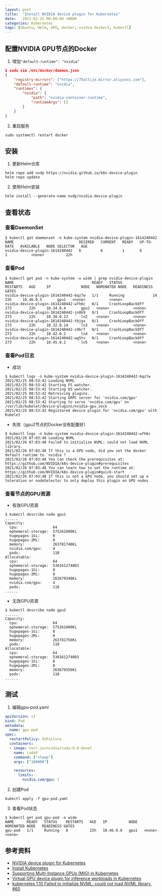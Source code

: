 ```yaml
---
layout: post
title:  "Install NVIDIA device plugin for Kubernetes"
date:   2021-02-25 00:00:00 +0800
categories: Kubernetes
tags: [Ubuntu, Helm, GPU, docker, nvidia-docker2, kubectl]
---
```


## 配置NVIDIA GPU节点的Docker
1. 增加```"default-runtime": "nvidia"```
```json
$ sudo vim /etc/docker/daemon.json
{
    "registry-mirrors": ["https://75oltije.mirror.aliyuncs.com"],
    "default-runtime": "nvidia",
    "runtimes": {
        "nvidia": {
            "path": "nvidia-container-runtime",
            "runtimeArgs": []
        }
    }
}
```

2. 重启服务
```shell
sudo systemctl restart docker
```

## 安装
1. 更新Helm仓库
```shell
helm repo add nvdp https://nvidia.github.io/k8s-device-plugin
helm repo update
```

2. 使用Helm安装
```shell
helm install --generate-name nvdp/nvidia-device-plugin
```

## 查看状态
### 查看DaemonSet
```shell
$ kubectl get daemonset -n kube-system nvidia-device-plugin-1614240442 
NAME                              DESIRED   CURRENT   READY   UP-TO-DATE   AVAILABLE   NODE SELECTOR   AGE
nvidia-device-plugin-1614240442   6         6         1       6            1           <none>          22h
```

### 查看Pod
```shell
$ kubectl get pod -n kube-system -o wide | grep nvidia-device-plugin
NAME                                    READY   STATUS              RESTARTS   AGE     IP              NODE   NOMINATED NODE   READINESS GATES
nvidia-device-plugin-1614240442-6qz7w   1/1     Running             14         22h     10.46.0.5       gpu1   <none>           <none>
nvidia-device-plugin-1614240442-wfh6c   0/1     CrashLoopBackOff    273        22h     10.34.0.4       gpu2   <none>           <none>
nvidia-device-plugin-1614240442-jn8k9   0/1     CrashLoopBackOff    273        22h     10.38.0.13      ln2    <none>           <none>
nvidia-device-plugin-1614240442-tbjqx   0/1     CrashLoopBackOff    273        22h     10.32.0.14      ln3    <none>           <none>
nvidia-device-plugin-1614240442-s9brf   0/1     CrashLoopBackOff    273        22h     10.42.0.2       ln4    <none>           <none>
nvidia-device-plugin-1614240442-wg5tv   0/1     CrashLoopBackOff    273        22h     10.45.0.2       ln5    <none>           <none>
```

### 查看Pod日志
* 成功
```shell
$ kubectl logs -n kube-system nvidia-device-plugin-1614240442-6qz7w 
2021/02/25 08:53:42 Loading NVML
2021/02/25 08:53:42 Starting FS watcher.
2021/02/25 08:53:42 Starting OS watcher.
2021/02/25 08:53:42 Retreiving plugins.
2021/02/25 08:53:42 Starting GRPC server for 'nvidia.com/gpu'
2021/02/25 08:53:42 Starting to serve 'nvidia.com/gpu' on /var/lib/kubelet/device-plugins/nvidia-gpu.sock
2021/02/25 08:53:42 Registered device plugin for 'nvidia.com/gpu' with Kubelet
```

* 失败（gpu2节点的Docker没有配置好）
```shell
$ kubectl logs -n kube-system nvidia-device-plugin-1614240442-wfh6c 
2021/02/26 07:03:48 Loading NVML
2021/02/26 07:03:48 Failed to initialize NVML: could not load NVML library.
2021/02/26 07:03:48 If this is a GPU node, did you set the docker default runtime to `nvidia`?
2021/02/26 07:03:48 You can check the prerequisites at: https://github.com/NVIDIA/k8s-device-plugin#prerequisites
2021/02/26 07:03:48 You can learn how to set the runtime at: https://github.com/NVIDIA/k8s-device-plugin#quick-start
2021/02/26 07:03:48 If this is not a GPU node, you should set up a toleration or nodeSelector to only deploy this plugin on GPU nodes
```

### 查看节点的GPU资源
* 有效GPU资源
```shell
$ kubectl describe node gpu1
......
Capacity:
  cpu:                64
  ephemeral-storage:  575261800Ki
  hugepages-1Gi:      0
  hugepages-2Mi:      0
  memory:             263781748Ki
  nvidia.com/gpu:     4
  pods:               110
Allocatable:
  cpu:                64
  ephemeral-storage:  530161274003
  hugepages-1Gi:      0
  hugepages-2Mi:      0
  memory:             263679348Ki
  nvidia.com/gpu:     4
  pods:               110
......
```

* 无效GPU资源
```shell
$ kubectl describe node gpu2
......
Capacity:
  cpu:                64
  ephemeral-storage:  575261800Ki
  hugepages-1Gi:      0
  hugepages-2Mi:      0
  memory:             263781756Ki
  pods:               110
Allocatable:
  cpu:                64
  ephemeral-storage:  530161274003
  hugepages-1Gi:      0
  hugepages-2Mi:      0
  memory:             263679356Ki
  pods:               110
......
```

## 测试
1. 编辑gpu-pod.yaml
```yaml
apiVersion: v1
kind: Pod
metadata:
  name: gpu-pod
spec:
  restartPolicy: OnFailure
  containers:
  - image: nvcr.io/nvidia/cuda:9.0-devel
    name: cuda9
    command: ["sleep"]
    args: ["100000"]

    resources:
      limits:
        nvidia.com/gpu: 1
```

2. 创建Pod
```shell
kubectl apply -f gpu-pod.yaml 
```

3. 查看Pod状态
```shell
$ kubectl get pod gpu-pod -o wide
NAME      READY   STATUS    RESTARTS   AGE   IP          NODE   NOMINATED NODE   READINESS GATES
gpu-pod   1/1     Running   0          22h   10.46.0.8   gpu1   <none>           <none>
```

## 参考资料
* [NVIDIA device plugin for Kubernetes](https://github.com/NVIDIA/k8s-device-plugin/)
* [Install Kubernetes](https://docs.nvidia.com/datacenter/cloud-native/kubernetes/install-k8s.html)
* [Supporting Multi-Instance GPUs (MIG) in Kubernetes](https://github.com/NVIDIA/k8s-device-plugin/#deployment-via-helm)
* [Virtual GPU device plugin for inference workloads in Kubernetes](https://aws.amazon.com/cn/blogs/opensource/virtual-gpu-device-plugin-for-inference-workload-in-kubernetes/)
* [kubernetes 1.10 Failed to initialize NVML: could not load NVML library. #60](https://github.com/NVIDIA/k8s-device-plugin/issues/60)
